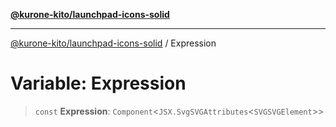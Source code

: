 [**@kurone-kito/launchpad-icons-solid**](../README.md)

***

[@kurone-kito/launchpad-icons-solid](../globals.md) / Expression

# Variable: Expression

> `const` **Expression**: `Component`\<`JSX.SvgSVGAttributes`\<`SVGSVGElement`\>\>
